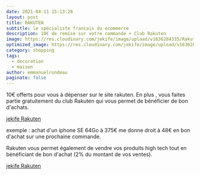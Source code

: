 ```yaml
---
date: 2021-04-11 15:13:28
layout: post
title: RAKUTEN
subtitle: le spécialiste francais du ecommerce
description: 10€ de remise sur votre commande + Club Rakuten
image: https://res.cloudinary.com/jekife/image/upload/v1636284335/Rakuten_x7lv1x.jpg
optimized_image: https://res.cloudinary.com/jekife/image/upload/v1636284335/Rakuten_x7lv1x.jpg
category: shopping
tags:
  - decoration
  - maison
author: emmanuelrondeau
paginate: false
---
```

10€ offerts pour vous à dépenser sur le site rakuten.
En plus , vous faites partie gratuitement du club Rakuten qui vous permet de bénéficier de bon d'achats.

 [jekife Rakuten](https://fr.shopping.rakuten.com/offre-parrainage-rakuten/14K1589)


exemple : achat d'un iphone SE 64Go à 375€ me donne droit à 48€ en bon d'achat sur une prochaine commande.


Rakuten vous permet également de vendre vos produits high tech tout en bénéficiant de bon d'achat (2% du montant de vos ventes).


 [jekife Rakuten](https://fr.shopping.rakuten.com/offre-parrainage-rakuten/14K1589)
